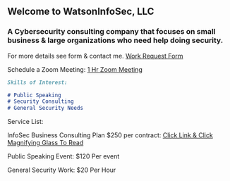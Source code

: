 ## Welcome to WatsonInfoSec, LLC

### A Cybersecurity consulting company that focuses on small business & large organizations who need help doing security.

For more details see form & contact me. [Work Request Form](https://share.hsforms.com/1TQfxS68URrSfY8dvPBe7cQc7ppg)

Schedule a Zoom Meeting: [1 Hr Zoom Meeting](https://meetings.hubspot.com/watson-infosec)

```markdown
Skills of Interest:

# Public Speaking
# Security Consulting
# General Security Needs

```

Service List:
 
InfoSec Business Consulting Plan $250 per contract: [Click Link & Click Magnifying Glass To Read](https://mega.nz/file/xr4zTKgZ#Xt9IhiDAumbmDsyZVrsiyJci0pvvj-46iANHukYMq3E)

Public Speaking Event: $120 Per event

General Security Work: $20 Per Hour


